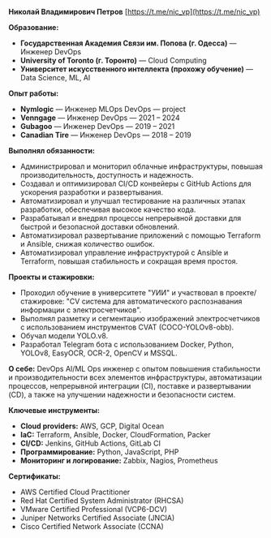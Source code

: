 **Николай Владимирович Петров**
[https://t.me/nic_vp](https://t.me/nic_vp)

**Образование:**
- **Государственная Академия Связи им. Попова (г. Одесса)** — Инженер DevOps
- **University of Toronto (г. Торонто)** — Cloud Computing
- **Университет искусственного интеллекта (прохожу обучение)** — Data Science, ML, AI

**Опыт работы:**
- **Nymlogic** — Инженер MLOps DevOps — project
- **Venngage** — Инженер DevOps — 2021 – 2024
- **Gubagoo** — Инженер DevOps — 2019 – 2021
- **Canadian Tire** — Инженер DevOps — 2018 – 2019

**Выполнял обязанности:**
- Администрировал и мониторил облачные инфраструктуры, повышая производительность, доступность и надежность.
- Создавал и оптимизировал CI/CD конвейеры с GitHub Actions для ускорения разработки и развертывания.
- Автоматизировал и улучшал тестирование на различных этапах разработки, обеспечивая высокое качество кода.
- Разрабатывал и внедрял процессы непрерывной доставки для быстрой и безопасной доставки обновлений.
- Автоматизировал развертывание приложений с помощью Terraform и Ansible, снижая количество ошибок.
- Автоматизировал управление инфраструктурой с Ansible и Terraform, повышая стабильность и сокращая время простоя.

**Проекты и стажировки:**
- Проходил обучение в университете "УИИ" и участвовал в проекте/стажировке: "CV система для автоматического распознавания информации с электросчетчиков".
- Выполнял разметку и сегментацию изображений электросчетчиков с использованием инструментов CVAT (COCO-YOLOv8-obb).
- Обучал модели YOLO.v8.
- Разработал Telegram бота с использованием Docker, Python, YOLOv8, EasyOCR, OCR-2, OpenCV и MSSQL.

**О себе:**
DevOps AI/ML Ops инженер с опытом повышения стабильности и производительности всех элементов инфраструктуры, автоматизации процессов, непрерывной интеграции (CI), поставке и развертывании (CD), а также на улучшении надежности и безопасности систем.

**Ключевые инструменты:**
- **Cloud providers:** AWS, GCP, Digital Ocean
- **IaC:** Terraform, Ansible, Docker, CloudFormation, Packer
- **CI/CD:** Jenkins, GitHub Actions, GitLab CI
- **Программирование:** Python, JavaScript, PHP
- **Мониторинг и логирование:** Zabbix, Nagios, Prometheus

**Сертификаты:**
- AWS Certified Cloud Practitioner
- Red Hat Certified System Administrator (RHCSA)
- VMware Certified Professional (VCP6-DCV)
- Juniper Networks Certified Associate (JNCIA)
- Cisco Certified Network Associate (CCNA)
